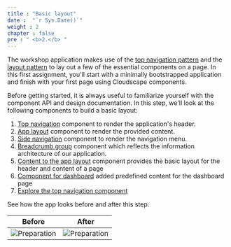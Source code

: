 ```yaml
---
title : "Basic layout"
date :  "`r Sys.Date()`" 
weight : 2 
chapter : false
pre : " <b>2.</b> "
---
```

The workshop application makes use of the [top navigation pattern](https://cloudscape.design/patterns/general/service-navigation/top-navigation/)  and the [layout pattern](https://cloudscape.design/foundation/visual-foundation/layout/)  to lay out a few of the essential components on a page. In this first assignment, you'll start with a minimally bootstrapped application and finish with your first page using Cloudscape components.

Before getting started, it is always useful to familiarize yourself with the component API and design documentation. In this step, we'll look at the following components to build a basic layout:
1. [Top navigation](2-1-top-nav-component/) component to render the application's header.
2. [App layout](2-2-app-layout-component/) component to render the provided content.
3. [Side navigation](2-3-side-nav-to-app-layout/)  component to render the navigation menu.
4. [Breadcrumb group](2-4-breadcrumb-to-app-layout/) component which reflects the information architecture of our application.
5. [Content to the app layout](2-5-content-to-app-layout/) component provides the basic layout for the header and content of a page
6. [Component for dashboard](2-6-explore-component-dashboard/) added predefined content for the dashboard page
7. [Explore the top navigation component](2-7-explore-top-nav-component/) 
   
See how the app looks before and after this step:

|  Before      |   After       |   
| :-------------: | :-------------: |
| ![Preparation](/images/3.png?false&width=90pc&height=30pc) | ![Preparation](/images/9.png?false&width=90pc&height=30pc) |   